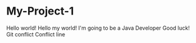 # My-Project-1
Hello world!
Hello my world! I'm going to be a Java Developer
Good luck!
Git conflict
Conflict line
